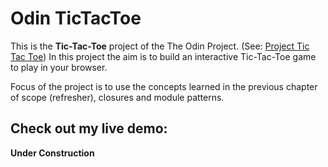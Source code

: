 # Odin TicTacToe

This is the **Tic-Tac-Toe** project of the The Odin Project. (See: [Project Tic Tac Toe](https://www.theodinproject.com/lessons/node-path-javascript-tic-tac-toe)) 
In this project the aim is to build an interactive Tic-Tac-Toe game to play in your browser.

Focus of the project is to use the concepts learned in the previous chapter of scope (refresher), closures and module patterns.

## Check out my live demo:

**Under Construction**
